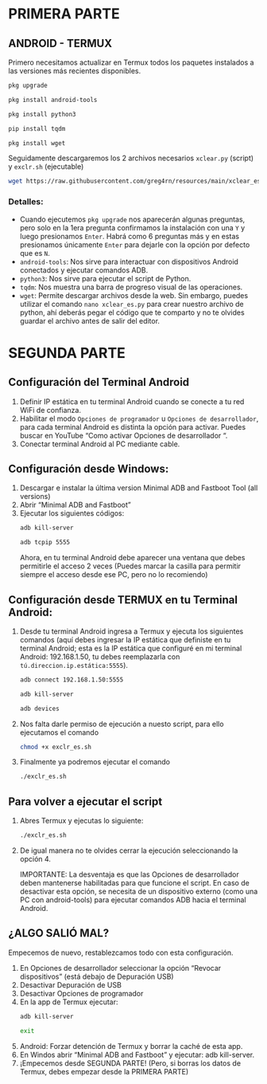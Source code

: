 # PRIMERA PARTE

## ANDROID - TERMUX

Primero necesitamos actualizar en Termux todos los paquetes instalados a las versiones más recientes disponibles.

```bash
pkg upgrade
```
```bash
pkg install android-tools
```
```bash
pkg install python3
```
```bash
pip install tqdm
```
```bash
pkg install wget
```
Seguidamente descargaremos los 2 archivos necesarios `xclear.py` (script) y `exclr.sh` (ejecutable)
```bash
wget https://raw.githubusercontent.com/greg4rn/resources/main/xclear_es.py ; wget https://raw.githubusercontent.com/greg4rn/resources/main/exclr_es.sh
```

### Detalles:

- Cuando ejecutemos `pkg upgrade` nos aparecerán algunas preguntas, pero solo en la 1era pregunta confirmamos la instalación con una `Y` y luego presionamos `Enter`. Habrá como 6 preguntas más y en estas presionamos únicamente `Enter` para dejarle con la opción por defecto que es `N`.
- `android-tools`: Nos sirve para interactuar con dispositivos Android conectados y ejecutar comandos ADB.
- `python3`: Nos sirve para ejecutar el script de Python.
- `tqdm`: Nos muestra una barra de progreso visual de las operaciones.
- `wget`: Permite descargar archivos desde la web. Sin embargo, puedes utilizar el comando `nano xclear_es.py` para crear nuestro archivo de python, ahí deberás pegar el código que te comparto y no te olvides guardar el archivo antes de salir del editor.

# SEGUNDA PARTE

## Configuración del Terminal Android

1. Definir IP estática en tu terminal Android cuando se conecte a tu red WiFi de confianza.
2. Habilitar el modo `Opciones de programador` u `Opciones de desarrollador`, para cada terminal Android es distinta la opción para activar. Puedes buscar en YouTube “Como activar Opciones de desarrollador “.
3. Conectar terminal Android al PC mediante cable.

## Configuración desde Windows:

1. Descargar e instalar la última version Minimal ADB and Fastboot Tool (all versions)
2. Abrir “Minimal ADB and Fastboot”
3. Ejecutar los siguientes códigos:
    ```bash
    adb kill-server
    ```
    ```bash
    adb tcpip 5555
    ```
    Ahora, en tu terminal Android debe aparecer una ventana que debes permitirle el acceso 2 veces (Puedes marcar la casilla para permitir siempre el acceso desde ese PC, pero no lo recomiendo)

## Configuración desde TERMUX en tu Terminal Android:

1. Desde tu terminal Android ingresa a Termux y ejecuta los siguientes comandos (aquí debes ingresar la IP estática que definiste en tu terminal Android; esta es la IP estática que configuré en mi terminal Android: 192.168.1.50, tu debes reemplazarla con `tú.direccion.ip.estática:5555`).

    ```bash
    adb connect 192.168.1.50:5555
    ```
    ```bash
    adb kill-server
    ```
    ```bash
    adb devices
    ```
2. Nos falta darle permiso de ejecución a nuesto script, para ello ejecutamos el comando
    ```bash
    chmod +x exclr_es.sh
    ```
3.	Finalmente ya podremos ejecutar el comando
    ```bash
    ./exclr_es.sh
    ```
## Para volver a ejecutar el script
1.	Abres Termux y ejecutas lo siguiente:
    ```bash
    ./exclr_es.sh
    ```
2.	De igual manera no te olvides cerrar la ejecución seleccionando la opción 4.
    
    IMPORTANTE: La desventaja es que las Opciones de desarrollador deben mantenerse habilitadas para que funcione el script. En caso de desactivar esta opción, se necesita de un dispositivo externo (como una PC con android-tools) para ejecutar comandos ADB hacia el terminal Android.


## ¿ALGO SALIÓ MAL?
Empecemos de nuevo, restablezcamos todo con esta configuración.
1.	En Opciones de desarrollador seleccionar la opción “Revocar dispositivos” (está debajo de Depuración USB)
2.	Desactivar Depuración de USB
3.	Desactivar Opciones de programador
4.	En la app de Termux ejecutar:
    ```bash
    adb kill-server
    ```
    ```bash
    exit
    ```
5.	Android: Forzar detención de Termux y borrar la caché de esta app.
6.	En Windos abrir “Minimal ADB and Fastboot” y ejecutar: adb kill-server.
7.	¡Empecemos desde SEGUNDA PARTE! (Pero, si borras los datos de Termux, debes empezar desde la PRIMERA PARTE)
